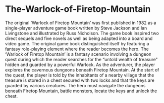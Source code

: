 # The-Warlock-of-Firetop-Mountain
The original ‘Warlock of Firetop Mountain’ was first published in 1982 as a single-player adventure game book written by Steve Jackson and Ian Livingstone and illustrated by Russ Nicholson. The game book inspired two direct sequels and five novels as well as being adapted into a board and video game. The original game book distinguished itself by featuring a fantasy role-playing element where the reader becomes the hero. The ‘Warlock of Firetop Mountain’ is a fantasy scenario involving a dungeon quest during which the reader searches for the “untold wealth of treasure" hidden and guarded by a powerful Warlock. As the adventurer, the player explores the cavernous dungeons beneath Firetop Mountain. At the start of the quest, the player is told by the inhabitants of a nearby village that the treasure is stored in a chest secured with two locks and that the keys are guarded by various creatures. The hero must navigate the dungeons beneath Firetop Mountain, battle monsters, locate the keys and unlock the chest.
